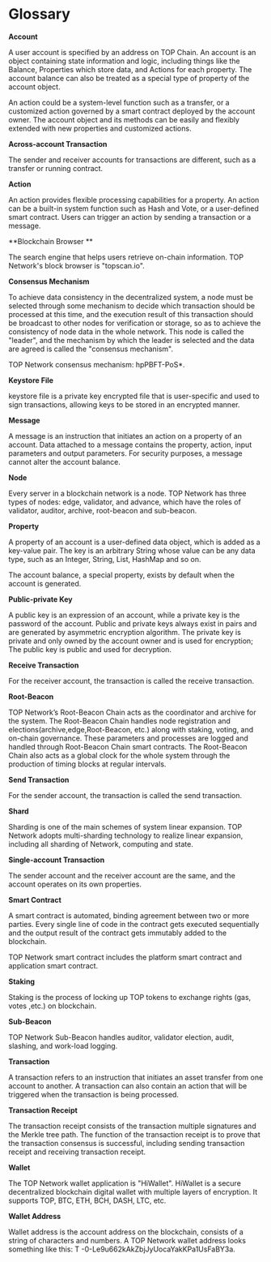 # Glossary

**Account**

A user account is specified by an address on TOP Chain. An account is an object containing state information and logic, including things like the Balance, Properties which store data, and Actions for each property. The account balance can also be treated as a special type of property of the account object. 

An action could be a system-level function such as a transfer, or a customized action governed by a smart contract deployed by the account owner. The account object and its methods can be easily and flexibly extended with new properties and customized actions.

**Across-account Transaction**

The sender and receiver accounts for transactions are different, such as a transfer or running contract.

**Action**

An action provides flexible processing capabilities for a property. An action can be a built-in system function such as Hash and Vote, or a user-defined smart contract. Users can trigger an action by sending a transaction or a message.

**Blockchain Browser **

The search engine that helps users retrieve on-chain information. TOP Network's  block browser is "topscan.io".

**Consensus Mechanism**

To achieve data consistency in the decentralized system, a node must be selected through some mechanism to decide which transaction should be processed at this time, and the execution result of this transaction should be broadcast to other nodes for verification or storage, so as to achieve the consistency of node data in the whole network. This node is called the "leader", and the mechanism by which the leader is selected and the data are agreed is called the "consensus mechanism".

TOP Network consensus mechanism: hpPBFT-PoS*.

**Keystore File**

keystore file is a private key encrypted file that is user-specific and used to sign transactions, allowing keys to be stored in an encrypted manner.

**Message**

A message is an instruction that initiates an action on a property of an account. Data attached to a message contains the property, action, input parameters and output parameters. For security purposes, a message cannot alter the account balance.

**Node**

Every server in a blockchain network is a node. TOP Network has three types of nodes: edge, validator, and advance, which have the roles of validator, auditor, archive, root-beacon and sub-beacon.

**Property**

A property of an account is a user-defined data object, which is added as a key-value pair. The key is an arbitrary String whose value can be any data type, such as an Integer, String, List, HashMap and so on.

The account balance, a special property, exists by default when the account is generated.

**Public-private Key**

A public key is an expression of an account, while a private key is the password of the account. Public and private keys always exist in pairs and are generated by asymmetric encryption algorithm. The private key is private and only owned by the account owner and is used for encryption; The public key is public and used for decryption.

**Receive Transaction**

For the receiver account, the transaction is called the receive transaction. 

**Root-Beacon**

TOP Network’s Root-Beacon Chain acts as the coordinator and archive for the system. The Root-Beacon Chain handles node registration and elections(archive,edge,Root-Beacon, etc.) along with staking, voting, and on-chain governance. These parameters and processes are logged and handled through Root-Beacon Chain smart contracts. The Root-Beacon Chain also acts as a global clock for the whole system through the production of timing blocks at regular intervals.

**Send Transaction**

For the sender account, the transaction is called the send transaction.

**Shard**

Sharding is one of the main schemes of system linear expansion. TOP Network adopts multi-sharding technology to realize linear expansion, including all sharding of Network, computing and state.

**Single-account Transaction**

The sender account and the receiver account are the same, and the account operates on its own properties.

**Smart Contract**

A smart contract is automated, binding agreement between two or more parties. Every single line of code in the contract gets executed sequentially and the output result of the contract gets immutably added to the blockchain. 

TOP Network smart contract includes the platform smart contract and application smart contract.

**Staking**

Staking is the process of locking up TOP tokens to exchange rights (gas, votes ,etc.) on blockchain.

**Sub-Beacon**

TOP Network Sub-Beacon handles auditor, validator election, audit, slashing, and work-load logging.

**Transaction**

A transaction refers to an instruction that initiates an asset transfer from one account to another. A transaction can also contain an action that will be triggered when the transaction is being processed.

**Transaction Receipt**

The transaction receipt consists of the transaction multiple signatures and the Merkle tree path. The function of the transaction receipt is to prove that the transaction consensus is  successful, including sending transaction receipt and receiving transaction receipt.

**Wallet**

The TOP Network wallet application is "HiWallet". HiWallet is a secure decentralized blockchain digital wallet with multiple layers of encryption. It supports TOP, BTC, ETH, BCH, DASH, LTC, etc.

**Wallet Address**

Wallet address is the account address on the blockchain, consists of a string of characters and numbers. A TOP Network wallet address looks something like this: T -0-Le9u662kAkZbjJyUocaYakKPa1UsFaBY3a.
